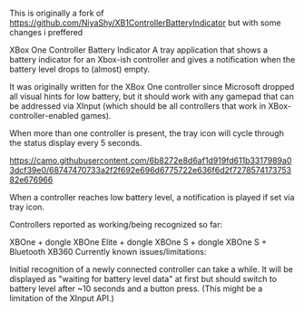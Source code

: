 This is originally a fork of https://github.com/NiyaShy/XB1ControllerBatteryIndicator but with some changes i preffered

XBox One Controller Battery Indicator
A tray application that shows a battery indicator for an Xbox-ish controller and gives a notification when the battery level drops to (almost) empty.

It was originally written for the XBox One controller since Microsoft dropped all visual hints for low battery, but it should work with any gamepad that can be addressed via XInput (which should be all controllers that work in XBox-controller-enabled games).

When more than one controller is present, the tray icon will cycle through the status display every 5 seconds.

https://camo.githubusercontent.com/6b8272e8d6af1d919fd611b3317989a03dcf39e0/68747470733a2f2f692e696d6775722e636f6d2f727857417375382e676966

When a controller reaches low battery level, a notification is played if set via tray icon.

Controllers reported as working/being recognized so far:

XBOne + dongle
XBOne Elite + dongle
XBOne S + dongle
XBOne S + Bluetooth
XB360
Currently known issues/limitations:

Initial recognition of a newly connected controller can take a while. It will be displayed as "waiting for battery level data" at first but should switch to battery level after ~10 seconds and a button press. (This might be a limitation of the XInput API.)
